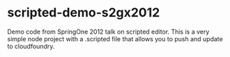 scripted-demo-s2gx2012
======================

Demo code from SpringOne 2012 talk on scripted editor.  This is a very simple node project with a .scripted file that allows you to push and update to cloudfoundry.